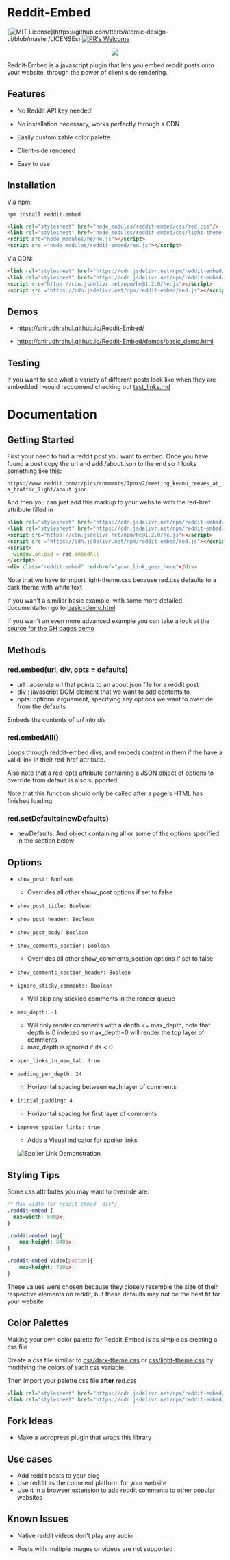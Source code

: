# Reddit-Embed
[![MIT License](https://img.shields.io/apm/l/atomic-design-ui.svg?)](https://github.com/tterb/atomic-design-ui/blob/master/LICENSEs)
[![PR's Welcome](https://img.shields.io/badge/PRs-welcome-brightgreen.svg?style=flat)](http://makeapullrequest.com)  


<p align="center">
<img src="https://github.com/AnirudhRahul/Reddit-Embed/blob/master/reddit-embed-example.png?raw=true" style="max-height:500px"/>
</p>

Reddit-Embed is a javascript plugin that lets you embed reddit posts onto your website, through the power of client side rendering.


## Features
* No Reddit API key needed!

* No installation necessary, works perfectly through a CDN

* Easily customizable color palette

* Client-side rendered

* Easy to use

## Installation

Via npm:

```
npm install reddit-embed
```

```HTML
<link rel="stylesheet" href="node_modules/reddit-embed/css/red.css"/>
<link rel="stylesheet" href="node_modules/reddit-embed/css/light-theme.css"/>
<script src="node_modules/he/he.js"></script>
<script src ="node_modules/reddit-embed/red.js"></script>
```


Via CDN:

```HTML
<link rel="stylesheet" href="https://cdn.jsdelivr.net/npm/reddit-embed/css/red.css"/>
<link rel="stylesheet" href="https://cdn.jsdelivr.net/npm/reddit-embed/css/light-theme.css"/>
<script src="https://cdn.jsdelivr.net/npm/he@1.2.0/he.js"></script>
<script src ="https://cdn.jsdelivr.net/npm/reddit-embed/red.js"></script>
```

## Demos

* https://anirudhrahul.github.io/Reddit-Embed/

* https://anirudhrahul.github.io/Reddit-Embed/demos/basic_demo.html

## Testing

If you want to see what a variety of different posts look like when they are embedded I would reccomend checking out [test_links.md](https://github.com/AnirudhRahul/Reddit-Embed/blob/master/test_links.md)


# Documentation

## Getting Started
First your need to find a reddit post you want to embed.
Once you have found a post copy the url and add /about.json to the end so it looks something like this:

`https://www.reddit.com/r/pics/comments/7pnxv2/meeting_keanu_reeves_at_a_traffic_light/about.json`

And then you can just add this markup to your website with the red-href attribute filled in

```HTML
<link rel="stylesheet" href="https://cdn.jsdelivr.net/npm/reddit-embed/css/red.css"/>
<link rel="stylesheet" href="https://cdn.jsdelivr.net/npm/reddit-embed/css/light-theme.css"/>
<script src="https://cdn.jsdelivr.net/npm/he@1.2.0/he.js"></script>
<script src ="https://cdn.jsdelivr.net/npm/reddit-embed/red.js"></script>
<script>
  window.onload = red.embedAll
</script>
<div class="reddit-embed" red-href="your_link_goes_here"</div>
```
Note that we have to import light-theme.css because red.css defaults to a dark theme with white text

If you wan't a similiar basic example, with some more detailed documentaiton go  to [basic-demo.html](https://github.com/AnirudhRahul/Reddit-Embed/blob/master/demos/basic_demo.html)

If you wan't an even more advanced example you can take a look at the [source for the GH pages demo](https://github.com/AnirudhRahul/Reddit-Embed/blob/master/index.html)

## Methods
### red.embed(url, div, opts = defaults)
* url : absolute url that points to an about.json file for a reddit post
* div : javascript DOM element that we want to add contents to
* opts: optional arguement, specifying any options we want to override from the defaults

Embeds the contents of *url* into *div*

### red.embedAll()
Loops through reddit-embed divs, and embeds content in them if the have a valid link in their red-href attribute.

Also note that a red-opts attribute containing a JSON object of options to override from default is also supported.

Note that this function should only be called after a page's HTML has finished loading

### red.setDefaults(newDefaults)
* newDefaults: And object containing all or some of the options specified in the section below


## Options

*  `show_post: Boolean`
	* Overrides all other show_post options if set to false
*  `show_post_title: Boolean`
*  `show_post_header: Boolean`
*  `show_post_body: Boolean`
*  `show_comments_section: Boolean`
	* Overrides all other show_comments_section options if set to false
*  `show_comments_section_header: Boolean`
*  `ignore_sticky_comments: Boolean`
	* Will skip any stickied comments in the render queue
*  `max_depth: -1`
	* Will only render comments with a depth <= max_depth, note that depth is 0 indexed so max_depth=0 will render the top layer of comments
	* max_depth is ignored if its < 0
*  `open_links_in_new_tab: true`
*  `padding_per_depth: 24`
	* Horizontal spacing between each layer of comments
*  `initial_padding: 4`
	* Horizontal spacing for first layer of comments
*  `improve_spoiler_links: true`
	* Adds a Visual indicator for spoiler links 
	
	![Spoiler Link Demonstration](https://media.giphy.com/media/3TxpzkvjxlSSm97ROw/giphy.gif)






## Styling Tips
Some css attributes you may want to override are:
```css
/* Max width for reddit-embed  div*/
.reddit-embed {
  max-width: 800px;
}

.reddit-embed img{
	max-height: 840px;
}

.reddit-embed video[poster]{
	max-height: 720px;
}
```
These values were chosen because they closely resemble the size of their respective elements on reddit, but these defaults may not be the best fit for your website


## Color Palettes
Making your own color palette for Reddit-Embed is as simple as creating a css file

Create a css file similiar to [css/dark-theme.css](https://github.com/AnirudhRahul/Reddit-Embed/blob/master/css/dark-theme.css) or [css/light-theme.css](https://github.com/AnirudhRahul/Reddit-Embed/blob/master/css/light-theme.css) by modifying the colors of each css variable

Then import your palette css file **after** red.css

```HTML
<link rel="stylesheet" href="https://cdn.jsdelivr.net/npm/reddit-embed/css/red.css"/>
<link rel="stylesheet" href="https://cdn.jsdelivr.net/npm/reddit-embed/css/light-theme.css"/>
```


## Fork Ideas
* Make a wordpress plugin that wraps this library

## Use cases
* Add reddit posts to your blog
* Use reddit as the comment platform for your website
* Use it in a browser extension to add reddit comments to other popular websites

## Known Issues
* Native reddit videos don't play any audio

* Posts with multiple images or videos are not supported
